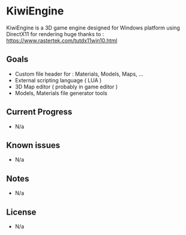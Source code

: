 
# KiwiEngine
KiwiEngine is a 3D game engine designed for Windows platform using DirectX11 for rendering
huge thanks to : https://www.rastertek.com/tutdx11win10.html

## Goals
- Custom file header for : Materials, Models, Maps, ...
- External scripting language ( LUA )
- 3D Map editor ( probably in game editor )
- Models, Materials file generator tools

## Current Progress
- N/a

## Known issues
- N/a

## Notes
- N/a

## License
- N/a
